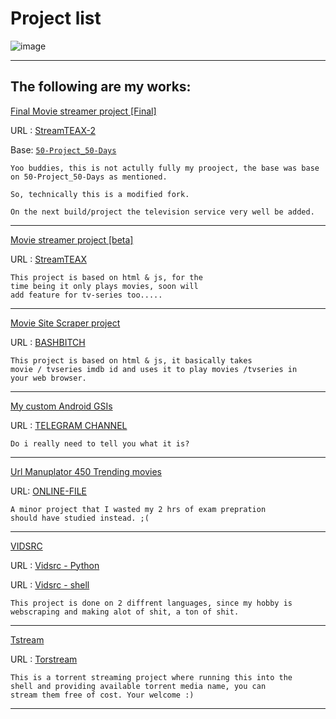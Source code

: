 # Project list 

![image](https://user-images.githubusercontent.com/95901240/211200960-2907a7f1-4e1a-4cce-bafc-5c22023f7f37.png)

<hr>

## The following are my works:

<u> Final Movie streamer project [Final] </u>

URL : [ StreamTEAX-2 ](/projects/streamteax2/)

Base: [`50-Project_50-Days`](https://github.com/asishgeorge/50Projects50Days/blob/master/Day17-MovieApp/script.js)

    Yoo buddies, this is not actully fully my prooject, the base was base on 50-Project_50-Days as mentioned.

    So, technically this is a modified fork.
    
    On the next build/project the television service very well be added.
    


<hr>

<u> Movie streamer project [beta] </u>

URL : [ StreamTEAX ](/projects/streamteax/)

    This project is based on html & js, for the 
    time being it only plays movies, soon will 
    add feature for tv-series too.....

<hr>

<u> Movie Site Scraper project </u>

URL : [ BASHBITCH ](/projects/bashbitch/)

    This project is based on html & js, it basically takes 
    movie / tvseries imdb id and uses it to play movies /tvseries in 
    your web browser.

<hr>

<u> My custom Android GSIs </u>

URL : [TELEGRAM CHANNEL](https://t.me/semisapeolscgsi)

    Do i really need to tell you what it is?

<hr>

<u>Url Manuplator 450 Trending movies</u>

URL: [ ONLINE-FILE ](urlmanuplation.html)

    A minor project that I wasted my 2 hrs of exam prepration 
    should have studied instead. ;(

<hr>

<u>VIDSRC</u>

URL : [Vidsrc - Python](https://github.com/isg32/vidsrc)

URL : [Vidsrc - shell](https://github.com/isg32/vidsrc-shell)


    This project is done on 2 diffrent languages, since my hobby is  
    webscraping and making alot of shit, a ton of shit.

<hr>

<u>Tstream</u>

URL : [Torstream](https://github.com/isg32/torestream)

    This is a torrent streaming project where running this into the
    shell and providing available torrent media name, you can 
    stream them free of cost. Your welcome :)

<hr>


